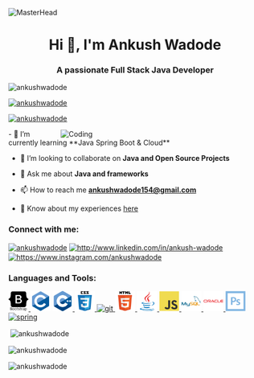 ![MasterHead](https://user-images.githubusercontent.com/22107794/139580686-887df369-edb8-4bc8-b607-4fbf6d7e4866.gif)
<h1 align="center">Hi 👋, I'm Ankush Wadode</h1>
<h3 align="center">A passionate Full Stack Java Developer</h3>

<p align="left"> <img src="https://komarev.com/ghpvc/?username=ankushwadode&label=Profile%20views&color=0e75b6&style=flat" alt="ankushwadode" /> </p>

<p align="left"> <a href="https://github.com/ryo-ma/github-profile-trophy">
  <img src="https://github-profile-trophy.vercel.app/?username=ankushwadode&theme=onedark" alt="ankushwadode"/></a> 
</p>

<p align="left"> <a href="https://twitter.com/ankushwadode" target="blank">
  <img src="https://img.shields.io/twitter/follow/ankushwadode?logo=twitter&style=for-the-badge" alt="ankushwadode" /></a> </p>
<img align="right" alt="Coding" width="400" src="https://www.careerguide.com/career/wp-content/uploads/2020/02/00086-desk-anim-v0.3.gif">
- 🌱 I’m currently learning **Java Spring Boot & Cloud**

- 👯 I’m looking to collaborate on **Java and Open Source Projects**

- 💬 Ask me about **Java and frameworks**

- 📫 How to reach me **ankushwadode154@gmail.com**

- 📄 Know about my experiences [here](https://drive.google.com/file/d/1EnBV21-xUk8k1774MQQrw4wOd9BAHEGM/view?usp=share_link)

<h3 align="left">Connect with me:</h3>
<p align="left">
<a href="https://twitter.com/ankushwadode" target="blank">
<img align="center" src="https://raw.githubusercontent.com/rahuldkjain/github-profile-readme-generator/master/src/images/icons/Social/twitter.svg" alt="ankushwadode" height="30" width="40" /></a>
<a href="https://linkedin.com/in/http://www.linkedin.com/in/ankush-wadode" target="blank"><img align="center" src="https://raw.githubusercontent.com/rahuldkjain/github-profile-readme-generator/master/src/images/icons/Social/linked-in-alt.svg" alt="http://www.linkedin.com/in/ankush-wadode" height="30" width="40" />
</a>
<a href="https://instagram.com/https://www.instagram.com/ankushwadode" target="blank">
<img align="center" src="https://raw.githubusercontent.com/rahuldkjain/github-profile-readme-generator/master/src/images/icons/Social/instagram.svg" alt="https://www.instagram.com/ankushwadode" height="30" width="40" />
</a>
</p>
<h3 align="left">Languages and Tools:</h3>
<p align="left"> <a href="https://getbootstrap.com" target="_blank" rel="noreferrer"> 
<img src="https://raw.githubusercontent.com/devicons/devicon/master/icons/bootstrap/bootstrap-plain-wordmark.svg" alt="bootstrap" width="40" height="40"/> </a>
<a href="https://www.cprogramming.com/" target="_blank" rel="noreferrer"> <img src="https://raw.githubusercontent.com/devicons/devicon/master/icons/c/c-original.svg" alt="c" width="40" height="40"/></a> 
<a href="https://www.w3schools.com/cpp/" target="_blank" rel="noreferrer"> 
<img src="https://raw.githubusercontent.com/devicons/devicon/master/icons/cplusplus/cplusplus-original.svg" alt="cplusplus" width="40" height="40"/> </a> 
<a href="https://www.w3schools.com/css/" target="_blank" rel="noreferrer"> 
<img src="https://raw.githubusercontent.com/devicons/devicon/master/icons/css3/css3-original-wordmark.svg" alt="css3" width="40" height="40"/> </a>
<a href="https://git-scm.com/" target="_blank" rel="noreferrer"> 
<img src="https://www.vectorlogo.zone/logos/git-scm/git-scm-icon.svg" alt="git" width="40" height="40"/> </a> 
<a href="https://www.w3.org/html/" target="_blank" rel="noreferrer"> 
<img src="https://raw.githubusercontent.com/devicons/devicon/master/icons/html5/html5-original-wordmark.svg" alt="html5" width="40" height="40"/> </a> 
<a href="https://www.java.com" target="_blank" rel="noreferrer"> 
<img src="https://raw.githubusercontent.com/devicons/devicon/master/icons/java/java-original.svg" alt="java" width="40" height="40"/> </a> 
<a href="https://developer.mozilla.org/en-US/docs/Web/JavaScript" target="_blank" rel="noreferrer"> 
<img src="https://raw.githubusercontent.com/devicons/devicon/master/icons/javascript/javascript-original.svg" alt="javascript" width="40" height="40"/> </a> 
<a href="https://www.mysql.com/" target="_blank" rel="noreferrer"> 
<img src="https://raw.githubusercontent.com/devicons/devicon/master/icons/mysql/mysql-original-wordmark.svg" alt="mysql" width="40" height="40"/> </a> 
<a href="https://www.oracle.com/" target="_blank" rel="noreferrer"> 
<img src="https://raw.githubusercontent.com/devicons/devicon/master/icons/oracle/oracle-original.svg" alt="oracle" width="40" height="40"/> </a>
<a href="https://www.photoshop.com/en" target="_blank" rel="noreferrer"> 
<img src="https://raw.githubusercontent.com/devicons/devicon/master/icons/photoshop/photoshop-line.svg" alt="photoshop" width="40" height="40"/> </a> 
<a href="https://spring.io/" target="_blank" rel="noreferrer"> 
<img src="https://www.vectorlogo.zone/logos/springio/springio-icon.svg" alt="spring" width="40" height="40"/> </a> 
</p>
<p>&nbsp;<img align="center" src="https://github-readme-stats.vercel.app/api/top-langs?username=ankushwadode&theme=onedark&show_icons=true&locale=en" alt="ankushwadode"/></p>
<p><img align="center" src="https://github-readme-stats.vercel.app/api?username=ankushwadode&theme=onedark&show_icons=true&locale=en" alt="ankushwadode"/></td></p>
<p><img align="center" src="https://github-readme-streak-stats.herokuapp.com/?user=ankushwadode&theme=onedark" alt="ankushwadode" /></p>

